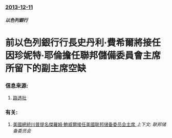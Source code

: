 ### [2013-12-11](/news/2013/12/11/index.md)

##### 以色列銀行
#  前以色列銀行行長史丹利·費希爾將接任因珍妮特·耶倫擔任聯邦儲備委員會主席所留下的副主席空缺 




### 信息来源:

1. [路透社](http://www.reuters.com/article/2013/12/11/usa-fed-fischer-idUSL1N0JQ1HQ20131211)

### 有关:

1. [美國總統川普提名傑羅姆·鮑威爾接任美國联邦储备委员会主席 ](/news/2017/11/2/美國總統川普提名傑羅姆-鮑威爾接任美國联邦储备委员会主席.md) _上下文: 联邦储备委员会_
